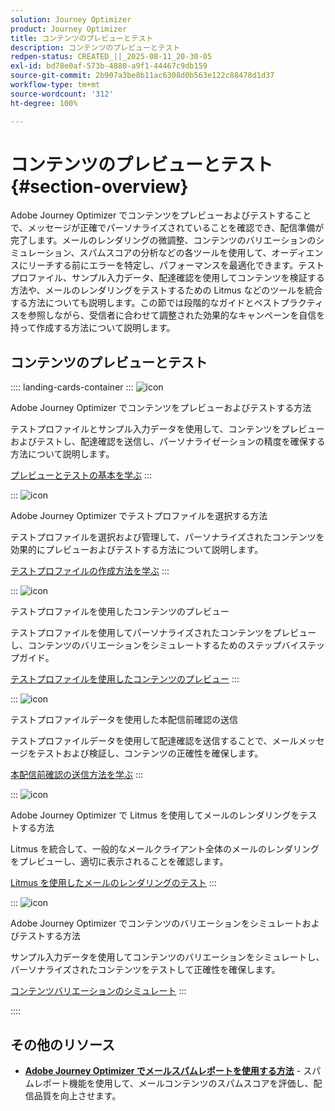 ```yaml
---
solution: Journey Optimizer
product: Journey Optimizer
title: コンテンツのプレビューとテスト
description: コンテンツのプレビューとテスト
redpen-status: CREATED_||_2025-08-11_20-30-05
exl-id: bd78e0af-573b-4880-a9f1-44467c9db159
source-git-commit: 2b907a3be8b11ac6308d0b563e122c88478d1d37
workflow-type: tm+mt
source-wordcount: '312'
ht-degree: 100%

---
```


# コンテンツのプレビューとテスト{#section-overview}

Adobe Journey Optimizer でコンテンツをプレビューおよびテストすることで、メッセージが正確でパーソナライズされていることを確認でき、配信準備が完了します。メールのレンダリングの微調整、コンテンツのバリエーションのシミュレーション、スパムスコアの分析などの各ツールを使用して、オーディエンスにリーチする前にエラーを特定し、パフォーマンスを最適化できます。テストプロファイル、サンプル入力データ、配達確認を使用してコンテンツを検証する方法や、メールのレンダリングをテストするための Litmus などのツールを統合する方法についても説明します。この節では段階的なガイドとベストプラクティスを参照しながら、受信者に合わせて調整された効果的なキャンペーンを自信を持って作成する方法について説明します。

## コンテンツのプレビューとテスト

:::: landing-cards-container
:::
![icon](https://cdn.experienceleague.adobe.com/icons/circle-play.svg?lang=ja)

Adobe Journey Optimizer でコンテンツをプレビューおよびテストする方法

テストプロファイルとサンプル入力データを使用して、コンテンツをプレビューおよびテストし、配達確認を送信し、パーソナライゼーションの精度を確保する方法について説明します。

[プレビューとテストの基本を学ぶ](../using/content-management/preview-test.md)
:::

:::
![icon](https://cdn.experienceleague.adobe.com/icons/list-check.svg?lang=ja)

Adobe Journey Optimizer でテストプロファイルを選択する方法

テストプロファイルを選択および管理して、パーソナライズされたコンテンツを効果的にプレビューおよびテストする方法について説明します。

[テストプロファイルの作成方法を学ぶ](../using/content-management/test-profiles.md)
:::

:::
![icon](https://cdn.experienceleague.adobe.com/icons/bullseye.svg?lang=ja)

テストプロファイルを使用したコンテンツのプレビュー

テストプロファイルを使用してパーソナライズされたコンテンツをプレビューし、コンテンツのバリエーションをシミュレートするためのステップバイステップガイド。

[テストプロファイルを使用したコンテンツのプレビュー](../using/content-management/preview.md)
:::

:::
![icon](https://cdn.experienceleague.adobe.com/icons/envelope.svg?lang=ja)

テストプロファイルデータを使用した本配信前確認の送信

テストプロファイルデータを使用して配達確認を送信することで、メールメッセージをテストおよび検証し、コンテンツの正確性を確保します。

[本配信前確認の送信方法を学ぶ](../using/content-management/proofs.md)
:::

:::
![icon](https://cdn.experienceleague.adobe.com/icons/eye.svg?lang=ja)

Adobe Journey Optimizer で Litmus を使用してメールのレンダリングをテストする方法

Litmus を統合して、一般的なメールクライアント全体のメールのレンダリングをプレビューし、適切に表示されることを確認します。

[Litmus を使用したメールのレンダリングのテスト](../using/content-management/rendering.md)
:::

:::
![icon](https://cdn.experienceleague.adobe.com/icons/code-branch.svg?lang=ja)

Adobe Journey Optimizer でコンテンツのバリエーションをシミュレートおよびテストする方法

サンプル入力データを使用してコンテンツのバリエーションをシミュレートし、パーソナライズされたコンテンツをテストして正確性を確保します。

[コンテンツバリエーションのシミュレート](../using/test-approve/simulate-sample-input.md)
:::

::::


## その他のリソース

- **[Adobe Journey Optimizer でメールスパムレポートを使用する方法](../using/content-management/spam-report.md)** - スパムレポート機能を使用して、メールコンテンツのスパムスコアを評価し、配信品質を向上させます。
